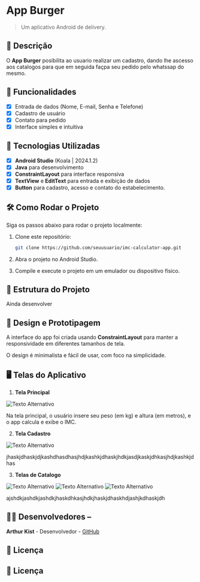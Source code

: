 # **App Burger**

> Um aplicativo Android de delivery.

## 📱 Descrição

O **App Burger** posibilita ao usuario realizar um cadastro, dando lhe ascesso aos catalogos para que em seguida façpa seu pedido pelo whatssap do mesmo.

## 🔧 Funcionalidades

- [x] Entrada de dados (Nome, E-mail, Senha e Telefone)
- [x] Cadastro de usuário
- [x] Contato para pedido
- [x] Interface simples e intuitiva

## 🚀 Tecnologias Utilizadas

- [x] **Android Studio** (Koala | 2024.1.2)
- [x] **Java** para desenvolvimento
- [x] **ConstraintLayout** para interface responsiva
- [x] **TextView** e **EditText** para entrada e exibição de dados
- [x] **Button**   para cadastro, acesso e contato do estabelecimento.

## 🛠️ Como Rodar o Projeto

Siga os passos abaixo para rodar o projeto localmente:

1. Clone este repositório:

    ```bash
    git clone https://github.com/seuusuario/imc-calculator-app.git

    ```

2. Abra o projeto no Android Studio.
3. Compile e execute o projeto em um emulador ou dispositivo físico.

## 📂 Estrutura do Projeto

Ainda desenvolver
 
## 🎨 Design e Prototipagem
 
A interface do app foi criada usando **ConstraintLayout** para manter a responsividade em diferentes tamanhos de tela.
 
O design é minimalista e fácil de usar, com foco na simplicidade.
 
 ## 🖥️ Telas do Aplicativo

1. **Tela Principal**
   
![Texto Alternativo](https://github.com/Kist19/AppBurgerAvaliativo/blob/master/principal.png?raw=true)

Na tela principal, o usuário insere seu peso (em kg) e altura (em metros), e o app calcula e exibe o IMC.


2. **Tela Cadastro**

![Texto Alternativo](https://github.com/Kist19/AppBurgerAvaliativo/blob/master/cadastro.png?raw=true)

jhaskjdhaskjdjkashdhasdhasjhdjkashkjdhaskjhdkjasdjkaskjdhkasjhdjkashkjdhas


3. **Telas de Catalogo**

![Texto Alternativo](https://github.com/Kist19/AppBurgerAvaliativo/blob/master/catalogoa.png?raw=true) ![Texto Alternativo](https://github.com/Kist19/AppBurgerAvaliativo/blob/master/catalogob.png?raw=true) ![Texto Alternativo](https://github.com/Kist19/AppBurgerAvaliativo/blob/master/catalogoc.png?raw=true)

ajshdkjashdkjashdkjhaskdhkasjhdkjhaskjdhaskhdjashjkdhaskjdh
 
## 👨‍💻 Desenvolvedores –

**Arthur Kist** - Desenvolvedor - [GitHub](https://github.com/seuusuario)
 
 ## 📄 Licença
 

 ## 📄 Licença
